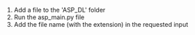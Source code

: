 1) Add a file to the 'ASP_DL' folder
2) Run the asp_main.py file
3) Add the file name (with the extension) in the requested input